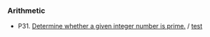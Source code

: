 ### Arithmetic

* P31. [Determine whether a given integer number is prime.](/arithmetic/p31.go#L3) / [test](/arithmetic/p31_test.go)